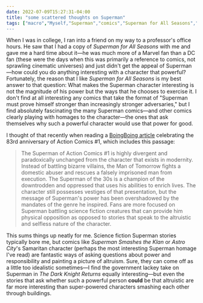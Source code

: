 ```yaml
---
date: 2022-07-09T15:27:31-04:00
title: "some scattered thoughts on Superman"
tags: ["macro","Myself,"Superman","comics","Superman for All Seasons","Superman Smashes the Klan","Astro City"]
---
```


When I was in college, I ran into a friend on my way to a professor's office hours. He saw that I had a copy of *Superman for All Seasons* with me and gave me a hard time about it—he was much more of a Marvel fan than a DC fan (these were the days when this was primarily a reference to comics, not sprawling cinematic universes) and just didn't get the appeal of Superman—how could you do anything interesting with a character that powerful? Fortunately, the reason that I like *Superman for All Seasons* is my best answer to that question: What makes the Superman character interesting is not the magnitude of his power but the ways that he chooses to exercise it. I don't find at all interesting any comics that take the format of "Superman must prove himself stronger than increasingly stronger adversaries," but I find absolutely fascinating the many Superman comics—and other comics clearly playing with homages to the character—the ones that ask themselves why such a powerful character would use that power for good.

I thought of that recently when reading a [BoingBoing article](https://boingboing.net/2022/06/30/superman-turns-83.html) celebrating the 83rd anniversary of Action Comics #1, which includes this passage: 

> The Superman of Action Comics #1 is highly divergent and paradoxically unchanged from the character that exists in modernity. Instead of battling bizarre villains, the Man of Tomorrow fights a domestic abuser and rescues a falsely imprisoned man from execution. The Superman of the 30s is a champion of the downtrodden and oppressed that uses his abilities to enrich lives. The character still possesses vestiges of that presentation, but the message of Superman's power has been overshadowed by the mandates of the genre he inspired. Fans are more focused on Superman battling science fiction creatures that can provide him physical opposition as opposed to stories that speak to the altruistic and selfless nature of the character. 

This sums things up neatly for me. Science fiction Superman stories typically bore me, but comics like *Superman Smashes the Klan* or *Astro City*'s Samaritan character (perhaps the most interesting Superman homage I've read) are fantastic ways of asking questions about power and responsibility and painting a picture of altruism. Sure, they can come off as a little too idealistic sometimes—I find the government lackey take on Superman in *The Dark Knight Returns* equally interesting—but even the stories that ask whether such a powerful person **could** be that altruistic are far more interesting than super-powered characters smashing each other through buildings.